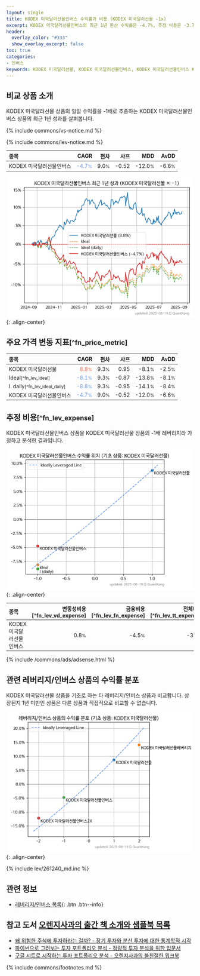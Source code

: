 ```yaml
---
layout: single
title: KODEX 미국달러선물인버스 수익률과 비용 (KODEX 미국달러선물 -1x)
excerpt: KODEX 미국달러선물인버스의 최근 1년 환산 수익률은 -4.7%, 추정 비용은 -3.7%입니다.
header:
  overlay_color: "#333"
  show_overlay_excerpt: false
toc: true
categories:
- 인버스
keywords: KODEX 미국달러선물, KODEX 미국달러선물인버스, KODEX 미국달러선물인버스 KODEX 미국달러선물 비교, 261270, 261240, 261270 261270 비교
---
```


## 비교 상품 소개


KODEX 미국달러선물 상품의 일일 수익률을 -1배로 추종하는 KODEX 미국달러선물인버스 상품의 최근 1년 성과를 살펴봅니다.





{% include commons/vs-notice.md %}

{% include commons/lev-notice.md %}

| **종목** | **CAGR** | **편차** | **샤프** | **MDD** | **AvDD** |
| :------------ | ------: | -----------: | -------: | ------: | -------: |
| KODEX 미국달러선물인버스 | <span style="color: cornflowerblue">-4.7<small>%</small></span> | 9.0<small>%</small> | -0.52 | -12.0<small>%</small> | -6.6<small>%</small> |

<!-- more -->


![KODEX 미국달러선물인버스](/lev/images/261270.png){: .align-center}


## 주요 가격 변동 지표<small>[^fn_price_metric]</small>


| **종목** | **CAGR** | **편차** | **샤프** | **MDD** | **AvDD** |
| :------------ | ------: | -----------: | -------: | ------: | -------: |
| KODEX 미국달러선물 | <span style="color: tomato">8.8<small>%</small></span> | 9.3<small>%</small> | 0.95 | -8.1<small>%</small> | -2.5<small>%</small> |
| Ideal<small>[^fn_lev_ideal]</small> | <span style="color: cornflowerblue">-8.1<small>%</small></span> | 9.3<small>%</small> | -0.87 | -13.8<small>%</small> | -8.1<small>%</small> |
| I. daily<small>[^fn_lev_ideal_daily]</small> | <span style="color: cornflowerblue">-8.8<small>%</small></span> | 9.3<small>%</small> | -0.95 | -14.1<small>%</small> | -8.4<small>%</small> |
| KODEX 미국달러선물인버스 | <span style="color: cornflowerblue">-4.7<small>%</small></span> | 9.0<small>%</small> | -0.52 | -12.0<small>%</small> | -6.6<small>%</small> |


## 추정 비용<small>[^fn_lev_expense]</small><a id="expense"></a>

KODEX 미국달러선물인버스 상품을 KODEX 미국달러선물 상품의 -1배 레버리지라 가정하고 분석한 결과입니다.

![KODEX 미국달러선물인버스](/lev/images/261270_ideal.png){: .align-center}

| **종목** | **변동성비용**[^fn_lev_vd_expense] | **금융비용**[^fn_lev_fn_expense] | **전체비용**[^fn_lev_tt_expense] |
| :------------ | ------: | -----------: | -------: |
| KODEX 미국달러선물인버스 | 0.8<small>%</small> | -4.5<small>%</small> | -3.7<small>%</small> |

{% include /commons/ads/adsense.html %}



## 관련 레버리지/인버스 상품의 수익률 분포

KODEX 미국달러선물 상품을 기초로 하는 타 레버리지/인버스 상품과 비교합니다. 상장된지 1년 미만인 상품은 다른 상품과 직접적으로 비교할 수 없습니다.

![KODEX 미국달러선물](/lev/images/261240_ideal.png){: .align-center}

{% include lev/261240_md.inc %}


## 관련 정보

- [레버리지/인버스 목록](/lev/){: .btn .btn--info}


## 참고 도서 [오렌지사과의 출간 책 소개와 샘플북 목록](https://kongdori.tistory.com/691)

- [왜 위험한 주식에 투자하라는 걸까? - 장기 투자와 분산 투자에 대한 통계학적 시각](https://kongdori.tistory.com/421)
- [파이썬으로 그려보는 투자 포트폴리오 분석  - 정량적 투자 분석을 위한 입문서](https://kongdori.tistory.com/643)
- [구글 시트로 시작하는 투자 포트폴리오 분석 - 오렌지사과의 불친절한 워크북](https://kongdori.tistory.com/449)

{% include commons/footnotes.md %}